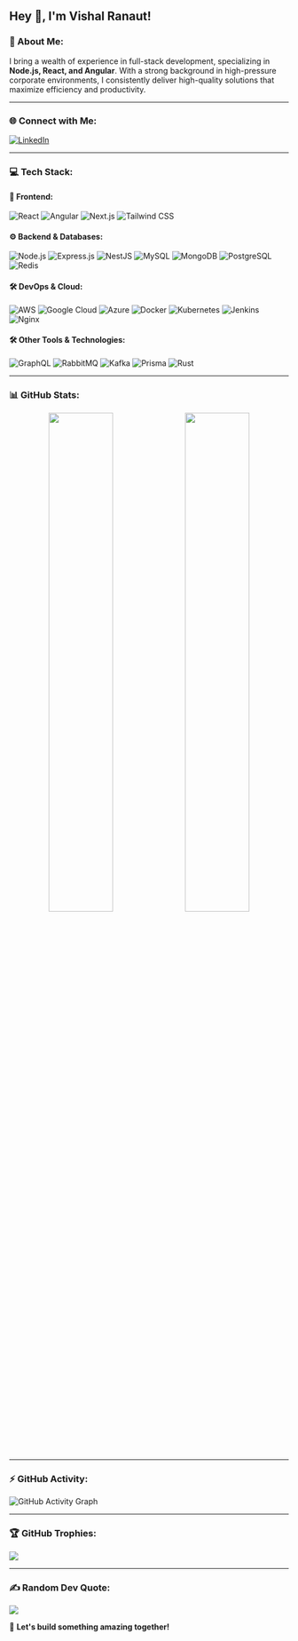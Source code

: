 ## Hey 👋, I'm Vishal Ranaut!  

### 💫 About Me:
I bring a wealth of experience in full-stack development, specializing in **Node.js, React, and Angular**. With a strong background in high-pressure corporate environments, I consistently deliver high-quality solutions that maximize efficiency and productivity.

---

### 🌐 Connect with Me:
[![LinkedIn](https://img.shields.io/badge/LinkedIn-%230077B5.svg?logo=linkedin&logoColor=white)](https://www.linkedin.com/in/vishal-ranaut/)  

---

### 💻 Tech Stack:

#### 🚀 Frontend:
![React](https://img.shields.io/badge/React-20232A?style=for-the-badge&logo=react&logoColor=61DAFB)
![Angular](https://img.shields.io/badge/Angular-DD0031?style=for-the-badge&logo=angular&logoColor=white)
![Next.js](https://img.shields.io/badge/Next.js-000000?style=for-the-badge&logo=nextdotjs&logoColor=white)
![Tailwind CSS](https://img.shields.io/badge/TailwindCSS-38B2AC?style=for-the-badge&logo=tailwind-css&logoColor=white)

#### ⚙️ Backend & Databases:
![Node.js](https://img.shields.io/badge/Node.js-43853D?style=for-the-badge&logo=node.js&logoColor=white)
![Express.js](https://img.shields.io/badge/Express.js-000000?style=for-the-badge&logo=express&logoColor=white)
![NestJS](https://img.shields.io/badge/NestJS-E0234E?style=for-the-badge&logo=nestjs&logoColor=white)
![MySQL](https://img.shields.io/badge/MySQL-005C84?style=for-the-badge&logo=mysql&logoColor=white)
![MongoDB](https://img.shields.io/badge/MongoDB-4EA94B?style=for-the-badge&logo=mongodb&logoColor=white)
![PostgreSQL](https://img.shields.io/badge/PostgreSQL-316192?style=for-the-badge&logo=postgresql&logoColor=white)
![Redis](https://img.shields.io/badge/Redis-DC382D?style=for-the-badge&logo=redis&logoColor=white)

#### 🛠 DevOps & Cloud:
![AWS](https://img.shields.io/badge/AWS-232F3E?style=for-the-badge&logo=amazon-aws&logoColor=white)
![Google Cloud](https://img.shields.io/badge/Google%20Cloud-4285F4?style=for-the-badge&logo=google-cloud&logoColor=white)
![Azure](https://img.shields.io/badge/Microsoft%20Azure-0078D4?style=for-the-badge&logo=microsoft-azure&logoColor=white)
![Docker](https://img.shields.io/badge/Docker-2496ED?style=for-the-badge&logo=docker&logoColor=white)
![Kubernetes](https://img.shields.io/badge/Kubernetes-326CE5?style=for-the-badge&logo=kubernetes&logoColor=white)
![Jenkins](https://img.shields.io/badge/Jenkins-D24939?style=for-the-badge&logo=jenkins&logoColor=white)
![Nginx](https://img.shields.io/badge/Nginx-009639?style=for-the-badge&logo=nginx&logoColor=white)

#### 🛠 Other Tools & Technologies:
![GraphQL](https://img.shields.io/badge/GraphQL-E10098?style=for-the-badge&logo=graphql&logoColor=white)
![RabbitMQ](https://img.shields.io/badge/RabbitMQ-FF6600?style=for-the-badge&logo=rabbitmq&logoColor=white)
![Kafka](https://img.shields.io/badge/Apache%20Kafka-231F20?style=for-the-badge&logo=apache-kafka&logoColor=white)
![Prisma](https://img.shields.io/badge/Prisma-2D3748?style=for-the-badge&logo=prisma&logoColor=white)
![Rust](https://img.shields.io/badge/Rust-000000?style=for-the-badge&logo=rust&logoColor=white)

---

### 📊 GitHub Stats:
<div align="center">
  <img src="https://github-readme-streak-stats.herokuapp.com/?user=vishalranaut&theme=github_dark&hide_border=false" width="48%" />
  <img src="https://github-readme-stats.vercel.app/api/top-langs/?username=vishalranaut&theme=github_dark&hide_border=false&include_all_commits=false&count_private=false&layout=compact" width="48%" />
</div>

---

### ⚡ GitHub Activity:
![GitHub Activity Graph](https://github-readme-activity-graph.vercel.app/graph?username=vishalranaut&theme=github-dark)

---

### 🏆 GitHub Trophies:
![](https://github-profile-trophy.vercel.app/?username=vishalranaut&theme=react&no-frame=false&no-bg=true&margin-w=4)

---

### ✍️ Random Dev Quote:
![](https://quotes-github-readme.vercel.app/api?type=horizontal&theme=dark)


🚀 **Let's build something amazing together!**
